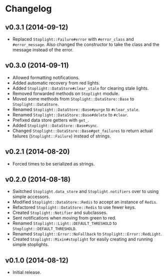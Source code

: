 # Changelog

## v0.3.1 (2014-09-12)

- Replaced `Stoplight::Failure#error` with `#error_class` and `#error_message`.
  Also changed the constructor to take the class and the message instead of the
  error.

## v0.3.0 (2014-09-11)

- Allowed formatting notifications.
- Added automatic recovery from red lights.
- Added `Stoplight::DataStore#clear_stale` for clearing stale lights.
- Removed forwarded methods on `Stoplight` module.
- Moved some methods from `Stoplight::DataStore::Base` to
  `Stoplight::DataStore`.
- Renamed `Stoplight::DataStore::Base#purge` to `#clear_stale`.
- Renamed `Stoplight::DataStore::Base#delete` to `#clear`.
- Prefixed data store getters with `get_`.
- Added `Stoplight::DataStore::Base#sync`.
- Changed `Stoplight::DataStore::Base#get_failures` to return actual failures
  (`Stoplight::Failure`) instead of strings.

## v0.2.1 (2014-08-20)

- Forced times to be serialized as strings.

## v0.2.0 (2014-08-18)

- Switched `Stoplight.data_store` and `Stoplight.notifiers` over to using
  simple accessors.
- Modified `Stoplight::DataStore::Redis` to accept an instance of `Redis`.
- Refactored `Stoplight::DataStore::Redis` to use fewer keys.
- Created `Stoplight::Notifier` and subclasses.
- Sent notifications when moving from green to red.
- Renamed `Stoplight::Light::DEFAULT_THRESHOLD` to
  `Stoplight::DEFAULT_THRESHOLD`.
- Renamed `Stoplight::Error::NoFallback` to `Stoplight::Error::RedLight`.
- Created `Stoplight::Mixin#stoplight` for easily creating and running simple
  stoplights.

## v0.1.0 (2014-08-12)

- Initial release.
